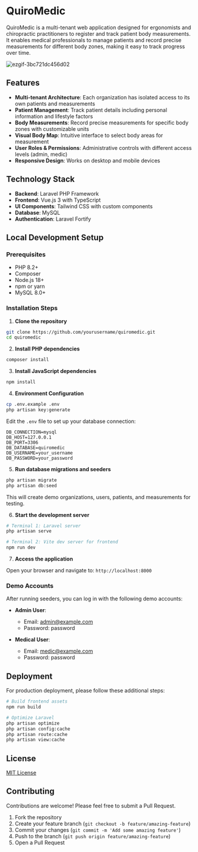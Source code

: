 # QuiroMedic

QuiroMedic is a multi-tenant web application designed for ergonomists and chiropractic practitioners to register and track patient body measurements. It enables medical professionals to manage patients and record precise measurements for different body zones, making it easy to track progress over time.

![ezgif-3bc721dc456d02](https://github.com/user-attachments/assets/b0207c81-d374-43e6-8156-34352dbc2ad8)



## Features

- **Multi-tenant Architecture**: Each organization has isolated access to its own patients and measurements
- **Patient Management**: Track patient details including personal information and lifestyle factors
- **Body Measurements**: Record precise measurements for specific body zones with customizable units
- **Visual Body Map**: Intuitive interface to select body areas for measurement
- **User Roles & Permissions**: Administrative controls with different access levels (admin, medic)
- **Responsive Design**: Works on desktop and mobile devices

## Technology Stack

- **Backend**: Laravel PHP Framework
- **Frontend**: Vue.js 3 with TypeScript
- **UI Components**: Tailwind CSS with custom components
- **Database**: MySQL
- **Authentication**: Laravel Fortify

## Local Development Setup

### Prerequisites

- PHP 8.2+
- Composer
- Node.js 18+
- npm or yarn
- MySQL 8.0+

### Installation Steps

1. **Clone the repository**

```bash
git clone https://github.com/yourusername/quiromedic.git
cd quiromedic
```

2. **Install PHP dependencies**

```bash
composer install
```

3. **Install JavaScript dependencies**

```bash
npm install
```

4. **Environment Configuration**

```bash
cp .env.example .env
php artisan key:generate
```

Edit the `.env` file to set up your database connection:

```
DB_CONNECTION=mysql
DB_HOST=127.0.0.1
DB_PORT=3306
DB_DATABASE=quiromedic
DB_USERNAME=your_username
DB_PASSWORD=your_password
```

5. **Run database migrations and seeders**

```bash
php artisan migrate
php artisan db:seed
```

This will create demo organizations, users, patients, and measurements for testing.

6. **Start the development server**

```bash
# Terminal 1: Laravel server
php artisan serve

# Terminal 2: Vite dev server for frontend
npm run dev
```

7. **Access the application**

Open your browser and navigate to: `http://localhost:8000`

### Demo Accounts

After running seeders, you can log in with the following demo accounts:

- **Admin User**:

    - Email: admin@example.com
    - Password: password

- **Medical User**:
    - Email: medic@example.com
    - Password: password

## Deployment

For production deployment, please follow these additional steps:

```bash
# Build frontend assets
npm run build

# Optimize Laravel
php artisan optimize
php artisan config:cache
php artisan route:cache
php artisan view:cache
```

## License

[MIT License](LICENSE)

## Contributing

Contributions are welcome! Please feel free to submit a Pull Request.

1. Fork the repository
2. Create your feature branch (`git checkout -b feature/amazing-feature`)
3. Commit your changes (`git commit -m 'Add some amazing feature'`)
4. Push to the branch (`git push origin feature/amazing-feature`)
5. Open a Pull Request
